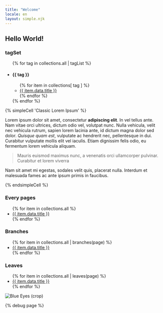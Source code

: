 ```yaml
---
title: "Welcome"
locale: en
layout: simple.njk
---
```

## Hello World!

### tagSet
<ul>
{% for tag in collections.all | tagList %}<li><h4>{{ tag }}</h4><ul>
{% for item in collections[ tag ] %}<li><a href="{{ item.url }}">{{ item.data.title }}</a></li>{% endfor %}
</ul></li>{% endfor %}
</ul>




{% simpleCell 'Classic Lorem Ipsum' %}

Lorem ipsum dolor sit amet, consectetur **adipiscing elit**. In vel tellus ante. Nam vitae orci ultrices, dictum odio vel, volutpat nunc. Nulla vehicula, velit nec vehicula rutrum, sapien lorem lacinia ante, id dictum magna dolor sed dolor. _Quisque quam est_, vulputate ac hendrerit nec, pellentesque in dui. Curabitur vulputate mollis elit vel iaculis. Etiam dignissim felis odio, eu fermentum lorem vehicula aliquam.

> Mauris euismod maximus nunc, a venenatis orci ullamcorper pulvinar. Curabitur et lorem viverra

Nam sit amet mi egestas, sodales velit quis, placerat nulla. Interdum et malesuada fames ac ante ipsum primis in faucibus.

{% endsimpleCell %}

### Every pages
<ul>
{% for item in collections.all %}<li><a href="{{ item.url }}">{{ item.data.title }}</a></li>{% endfor %}
</ul>

### Branches
<ul>
{% for item in collections.all | branches(page) %}<li><a href="{{ item.url }}">{{ item.data.title }}</a></li>{% endfor %}
</ul>

### Leaves
<ul>
{% for item in collections.all | leaves(page) %}<li><a href="{{ item.url }}">{{ item.data.title }}</a></li>{% endfor %}
</ul>


![Blue Eyes (crop)](/static/images/blue-eyes.jpg?nf_resize=smartcrop&w=300&h=300)

{% debug page %}
